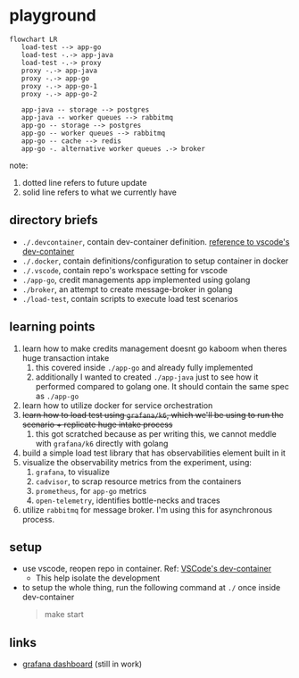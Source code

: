# playground

```mermaid
flowchart LR
   load-test --> app-go
   load-test -.-> app-java
   load-test -.-> proxy
   proxy -.-> app-java
   proxy -.-> app-go
   proxy -.-> app-go-1
   proxy -.-> app-go-2

   app-java -- storage --> postgres
   app-java -- worker queues --> rabbitmq
   app-go -- storage --> postgres
   app-go -- worker queues --> rabbitmq
   app-go -- cache --> redis
   app-go -. alternative worker queues .-> broker
```
note:
1. dotted line refers to future update
2. solid line refers to what we currently have


## directory briefs

- `./.devcontainer`, contain dev-container definition. [reference to vscode's dev-container](https://code.visualstudio.com/docs/devcontainers/containers)
- `./.docker`, contain definitions/configuration to setup container in docker 
- `./.vscode`, contain repo's workspace setting for vscode
- `./app-go`, credit managements app implemented using golang
- `./broker`, an attempt to create message-broker in golang
- `./load-test`, contain scripts to execute load test scenarios


## learning points
1. learn how to make credits management doesnt go kaboom when theres huge transaction intake
   1. this covered inside `./app-go` and already fully implemented
   2. additionally I wanted to created `./app-java` just to see how it performed compared to golang one. It should contain the same spec as `./app-go`
2. learn how to utilize docker for service orchestration
3. ~~learn how to load test using `grafana/k6`, which we'll be using to run the scenario + replicate huge intake process~~
   1. this got scratched because as per writing this, we cannot meddle with `grafana/k6` directly with golang
4. build a simple load test library that has observabilities element built in it
5. visualize the observability metrics from the experiment, using:
   1. `grafana`, to visualize
   2. `cadvisor`, to scrap resource metrics from the containers
   3. `prometheus`, for `app-go` metrics
   4. `open-telemetry`, identifies bottle-necks and traces
6. utilize `rabbitmq` for message broker. I'm using this for asynchronous process.

## setup
- use vscode, reopen repo in container. Ref: [VSCode's dev-container](https://code.visualstudio.com/docs/devcontainers/containers) 
   - This help isolate the development
- to setup the whole thing, run the following command at `./` once inside dev-container
   > make start

## links
- [grafana dashboard](http://localhost:10000/d/f744f256-9d10-4e29-9dd0-c4ea6f8d7dd2/dashboard?orgId=1&var-container_name=app-go-worker&var-container_name=app-go&from=now-5m&to=now&refresh=5s) (still in work)